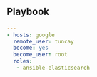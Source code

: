 Playbook
----------------
```yaml
---
- hosts: google
  remote_user: tuncay
  become: yes
  become_user: root
  roles:
   - ansible-elasticsearch
```